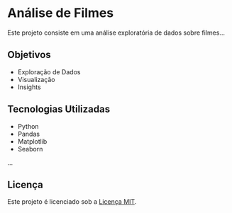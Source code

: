 # Análise de Filmes

Este projeto consiste em uma análise exploratória de dados sobre filmes...

## Objetivos
- Exploração de Dados
- Visualização
- Insights

## Tecnologias Utilizadas
- Python
- Pandas
- Matplotlib
- Seaborn

...

## Licença
Este projeto é licenciado sob a [Licença MIT](LICENSE).
